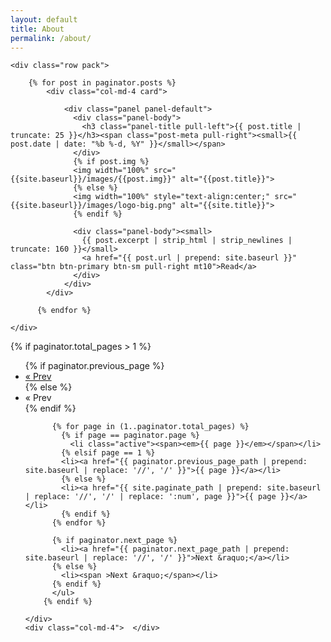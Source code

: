 ```yaml
---
layout: default
title: About
permalink: /about/
---
```


<div class="home">
 
  
    <div class="row pack">

        {% for post in paginator.posts %}   
            <div class="col-md-4 card">
                 
                <div class="panel panel-default">
                  <div class="panel-body">
                    <h3 class="panel-title pull-left">{{ post.title | truncate: 25 }}</h3><span class="post-meta pull-right"><small>{{ post.date | date: "%b %-d, %Y" }}</small></span>
                  </div>
                  {% if post.img %}
                  <img width="100%" src="{{site.baseurl}}/images/{{post.img}}" alt="{{post.title}}">
                  {% else %}
                  <img width="100%" style="text-align:center;" src="{{site.baseurl}}/images/logo-big.png" alt="{{site.title}}">
                  {% endif %}

                  <div class="panel-body"><small>
                    {{ post.excerpt | strip_html | strip_newlines | truncate: 160 }}</small>
                    <a href="{{ post.url | prepend: site.baseurl }}" class="btn btn-primary btn-sm pull-right mt10">Read</a>
                  </div>
                </div>
            </div>
        
          {% endfor %}

    </div> 
    
<div class="row">
    <div class="col-md-4">  </div>
    <div class="col-md-4">
        {% if paginator.total_pages > 1 %}
        <ul class="pagination">
          {% if paginator.previous_page %}
            <li><a href="{{ paginator.previous_page_path | prepend: site.baseurl | replace: '//', '/' }}">&laquo; Prev</a></li>
          {% else %}
            <li><span>&laquo; Prev</span></li>
          {% endif %}

          {% for page in (1..paginator.total_pages) %}
            {% if page == paginator.page %}
              <li class="active"><span><em>{{ page }}</em></span></li>
            {% elsif page == 1 %}
            <li><a href="{{ paginator.previous_page_path | prepend: site.baseurl | replace: '//', '/' }}">{{ page }}</a></li>
            {% else %}
            <li><a href="{{ site.paginate_path | prepend: site.baseurl | replace: '//', '/' | replace: ':num', page }}">{{ page }}</a></li>
            {% endif %}
          {% endfor %}

          {% if paginator.next_page %}
            <li><a href="{{ paginator.next_page_path | prepend: site.baseurl | replace: '//', '/' }}">Next &raquo;</a></li>
          {% else %}
            <li><span >Next &raquo;</span></li>
          {% endif %}
          </ul>
        {% endif %}

    </div>
    <div class="col-md-4">  </div>
</div>
</div>